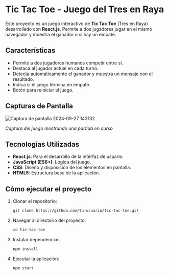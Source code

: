 # Tic Tac Toe - Juego del Tres en Raya

Este proyecto es un juego interactivo de **Tic Tac Toe** (Tres en Raya) desarrollado con **React.js**. Permite a dos jugadores jugar en el mismo navegador y muestra el ganador o si hay un empate.

## Características

- Permite a dos jugadores humanos competir entre sí.
- Destaca al jugador actual en cada turno.
- Detecta automáticamente el ganador y muestra un mensaje con el resultado.
- Indica si el juego termina en empate.
- Botón para reiniciar el juego.

## Capturas de Pantalla

![Captura de pantalla 2024-09-27 143132](https://github.com/user-attachments/assets/ec73d4a2-5cf7-46d7-9dec-78f859f7d7a5)

*Captura del juego mostrando una partida en curso*

## Tecnologías Utilizadas

- **React.js**: Para el desarrollo de la interfaz de usuario.
- **JavaScript (ES6+)**: Lógica del juego.
- **CSS**: Diseño y disposición de los elementos en pantalla.
- **HTML5**: Estructura base de la aplicación.

## Cómo ejecutar el proyecto
1. Clonar el repositorio:
   ```bash
   git clone https://github.com/tu-usuario/tic-tac-toe.git
   ```
2. Navegar al directorio del proyecto:
   ```bash
   cd tic-tac-toe
   ```
3. Instalar dependencias:
   ```bash
   npm install
   ```
4. Ejecutar la aplicación:
   ```bash
   npm start
   ```
